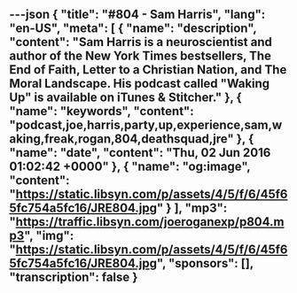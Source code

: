 ---json
{
  "title": "#804 - Sam Harris",
  "lang": "en-US",
  "meta": [
    {
      "name": "description",
      "content": "Sam Harris is a neuroscientist and author of the New York Times bestsellers, The End of Faith, Letter to a Christian Nation, and The Moral Landscape. His podcast called \"Waking Up\" is available on iTunes & Stitcher."
    },
    {
      "name": "keywords",
      "content": "podcast,joe,harris,party,up,experience,sam,waking,freak,rogan,804,deathsquad,jre"
    },
    {
      "name": "date",
      "content": "Thu, 02 Jun 2016 01:02:42 +0000"
    },
    {
      "name": "og:image",
      "content": "https://static.libsyn.com/p/assets/4/5/f/6/45f65fc754a5fc16/JRE804.jpg"
    }
  ],
  "mp3": "https://traffic.libsyn.com/joeroganexp/p804.mp3",
  "img": "https://static.libsyn.com/p/assets/4/5/f/6/45f65fc754a5fc16/JRE804.jpg",
  "sponsors": [],
  "transcription": false
}
---
<episode-header />

<timemark seconds="0" />

<transcribe-call-to-action />

<episode-footer />